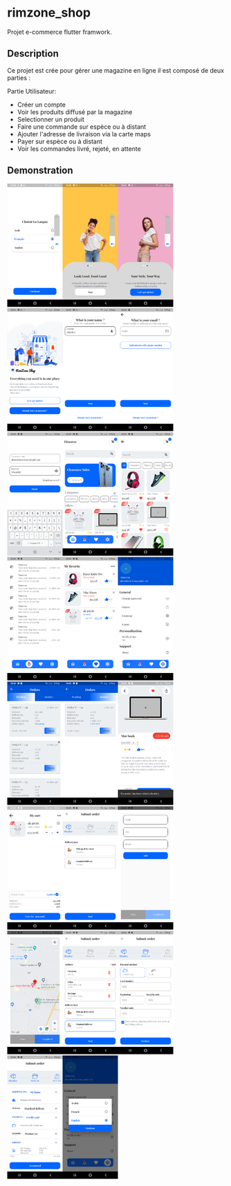 # rimzone_shop

Projet e-commerce flutter framwork.

## Description

Ce projet est crée pour gérer une magazine en ligne il est composé de deux parties :

Partie Utilisateur:

- Créer un compte
- Voir les produits diffusé par la magazine
- Selectionner un produit
- Faire une commande sur espèce ou à distant
- Ajouter l'adresse de livraison via la carte maps
- Payer sur espèce ou à distant
- Voir les commandes livré, rejeté, en attente

## Demonstration
<img src="demonstration/one.png" width="128"/><img src="demonstration/two.png" width="128"/><img src="demonstration/three.png" width="128"/><img src="demonstration/four.png" width="128"/><img src="demonstration/five.png" width="128"/><img src="demonstration/six.png" width="128"/><img src="demonstration/seven.png" width="128"/><img src="demonstration/eight.png" width="128"/><img src="demonstration/nine.png" width="128"/><img src="demonstration/ten.png" width="128"/><img src="demonstration/eleven.png" width="128"/><img src="demonstration/twelve.png" width="128"/><img src="demonstration/thirten.png" width="128"/><img src="demonstration/fourten.png" width="128"/><img src="demonstration/fiveten.png" width="128"/><img src="demonstration/sixten.png" width="128"/><img src="demonstration/seventen.png" width="128"/><img src="demonstration/eighten.png" width="128"/><img src="demonstration/nineten.png" width="128"/><img src="demonstration/twenty.png" width="128"/><img src="demonstration/twenty_one.png" width="128"/><img src="demonstration/twenty_two.png" width="128"/><img src="demonstration/twenty_three.png" width="128"/>
